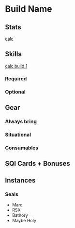 # Build Name

## Stats

[calc](https://kutsuru.github.io/ttcalculator/)

## Skills

[calc build 1](https://skillsim.irowiki.org/pro.html?10docnoXeBINl1CgRrFlaeBqAabdx)

### Required

### Optional

## Gear

### Always bring

### Situational

### Consumables

## SQI Cards + Bonuses


## Instances

### Seals

- Marc
- RSX
- Bathory
- Maybe Holy
